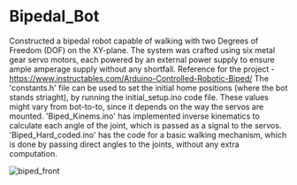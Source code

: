 # Bipedal_Bot
Constructed a bipedal robot capable of walking with two Degrees of Freedom (DOF) on the XY-plane. The system was crafted using six metal gear servo motors, each powered by an external power supply to ensure ample amperage supply without any shortfall. 
Reference for the project - https://www.instructables.com/Arduino-Controlled-Robotic-Biped/
The 'constants.h' file can be used to set the initial home positions (where the bot stands striaght), by running the initial_setup.ino code file.
These values might vary from bot-to-to, since it depends on the way the servos are mounted.
'Biped_Kinems.ino' has implemented inverse kinematics to calculate each angle of the joint, which is passed as a signal to the servos.
'Biped_Hard_coded.ino' has the code for a basic walking mechanism, which is done by passing direct angles to the joints, without any extra computation.


![biped_front](https://github.com/YJawale/Bipedal_Bot/assets/125810583/12f8b32b-eb7c-42cb-9dcc-76d592e8c4b7)
